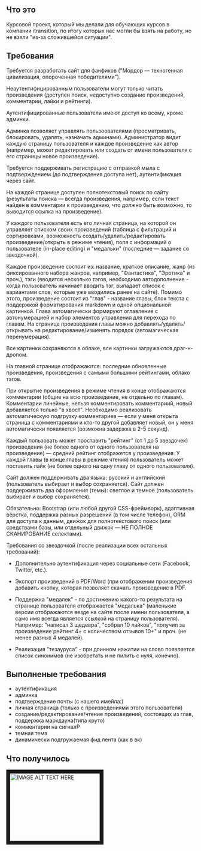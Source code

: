 ## Что это
Курсовой проект, который мы делали для обучающих курсов в компании itransition, по итогу которых нас могли бы взять на работу, но не взяли "из-за сложившейся ситуации".

## Требования
Требуется разработать сайт для фанфиков ("Мордор — техногенная цивилизация, опороченная победителями").

Неаутентифицированным пользователи могут только читать произведения (доступен поиск, недоступно создание произведений, комментарии, лайки и рейтинги).

Аутентифицированные пользователи имеют доступ ко всему, кроме админки.

Админка позволяет управлять пользоователями (просматривать, блокировать, удалять, назначать админами). Администратор видит каждую страницу пользователя и каждое произведение как автор (например, может редактировать или создать от имени пользователя с его страницы новое произведение).

Требуется поддерживать регистрацию с отправкой мыла с подтверждением (до подтверждения доступа нет), аутентификация через сайт.

На каждой странице доступен полнотекстовый поиск по сайту (результаты поиска — всегда произведения, например, если текст найден в комментарии к произведению, что должно быть возможно, то выводится ссылка на произведение).

У каждого пользователя есть его личная страница, на которой он управляет списком своих произведений (таблица с фильтраций и сортировками, возможность создать/удалить/редактировать произведение/открыть в режиме чтения), поля с информаций о пользователе (in-place editing) и "медальки" (последние — задание со звездочкой).

Каждое произведение состоит из: название, краткое описание, жанр (из фиксированного набора жанров, например, "Фантастика", "Эротика" и проч.), тэги (вводится несколько тэгов, необходимо автодополнение - когда пользователь начинает вводить тэг, выпадает список с вариантами слов, которые уже вводились ранее на сайте). Помимо этого, произведение состоит из "глав" - название главы, блок текста с поддержкой форматирования markdown и одной опциональной картинкой. Глава автомагически формируют оглавление с автонумерацией и набор элементов управления для перехода по главам. На странице произведения главы можно добавлять/удалять/открывать на редактирование/изменять порядок (автомагическая перенумерация).

Все картинки сохраняются в облаке, все картинки загружаются драг-н-дропом.

На главной странице отображаются: последние обновленные произведения, произведения с самыми большими рейтингами, облако тэгов.

При открытие произведения в режиме чтения в конце отображаются комментарии (общие на всю произведение, не отдельно по главам). Комментарии линейные, нельзя комментировать комментариий, новый добавляется только "в хвост". Необходимо реализовать автоматическую подгрузку комментариев — если у меня открыта страница с комментариями и кто-то другой добавляет новый, он у меня автомагически появляется (возможна задержка в 2-5 секунд).

Каждый пользовать может проставить "рейтинг" (от 1 до 5 звездочек) произведения (не более одного от одного пользователя на произведение) — средний рейтинг отображется у произведения. У каждой главы (в конце главы в режиме чтения) пользователь может поставить лайк (не более одного на одну главу от одного пользователя).

Сайт должен поддерживать два языка: русский и английский (пользователь выбирает и выбор сохраняется). Сайт должен поддерживать два оформления (темы): светлое и темное (пользователь выбирает и выбор сохраняется).

Обязательно: Bootstrap (или любой другой CSS-фреймворк), адаптивная вёрстка, поддержка разных разрешений (в том числе телефон), ORM для доступа к данным, движок для полнотекстового поиск (или средствами базы, или отдельный движок — НЕ ПОЛНОЕ СКАНИРОВАНИЕ селектами).

Требования со звездочкой (после реализации всех остальных требований):

* Дополнительно аутентификация через социальные сети (Facebook, Twitter, etc.).

* Экспорт произведений в PDF/Word (при отображении произведения добавить кнопку, которая позволяет скачать произведение в PDF.

* Поддержка "медалек" - по достижению какого-то результата на странице пользователя отображается "медалька" (маленькие версии отображаются везде на сайте после имени пользователя, а само имя всегда является ссылкой на страницу пользователя). Например: "написал 3 щедевра", "собрал 10 лайков", "получил за произведение рейтинг 4+ с количеством отзывов 10+" и проч. (не менее разных 4 медалей).

* Реализация "тезауруса" - при длинном нажатии на слово появляется список синонимов (не изобретать и не пилить с нуля, конечно).

## Выполненые требования
- аутентификация
- админка
- подтверждение почты (с нашего имейла:)
- личная страница (только с произведениями этого пользователя)
- создание/редактирование/чтение произведений, состоящих из глав, поддержка маркдауна(типа круто)
- комментарии на сигналР
- темная тема
- динамически подгружаемая фид лента (как в вк)

## Что получилось

<a href="https://www.youtube.com/watch?v=btmT91aIpS4&feature=youtu.be" target="_blank"><img src="https://img.youtube.com/vi/btmT91aIpS4/hqdefault.jpg" 
alt="IMAGE ALT TEXT HERE" width="240" height="180" border="10" /></a>
